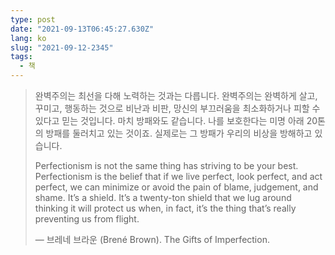 ```yaml
---
type: post
date: "2021-09-13T06:45:27.630Z"
lang: ko
slug: "2021-09-12-2345"
tags:
  - 책
---
```


> 완벽주의는 최선을 다해 노력하는 것과는 다릅니다. 완벽주의는 완벽하게 살고, 꾸미고, 행동하는 것으로 비난과 비판, 망신의 부끄러움을 최소화하거나 피할 수 있다고 믿는 것입니다. 마치 방패와도 같습니다. 나를 보호한다는 미명 아래 20톤의 방패를 둘러치고 있는 것이죠. 실제로는 그 방패가 우리의 비상을 방해하고 있습니다.
>
> Perfectionism is not the same thing has striving to be your best. Perfectionism is the belief that if we live perfect, look perfect, and act perfect, we can minimize or avoid the pain of blame, judgement, and shame. It’s a shield. It’s a twenty-ton shield that we lug around thinking it will protect us when, in fact, it’s the thing that’s really preventing us from flight.
>
> ― 브레네 브라운 (Brené Brown). The Gifts of Imperfection.
